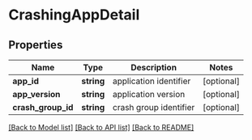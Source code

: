 # CrashingAppDetail

## Properties
Name | Type | Description | Notes
------------ | ------------- | ------------- | -------------
**app_id** | **string** | application identifier | [optional] 
**app_version** | **string** | application version | [optional] 
**crash_group_id** | **string** | crash group identifier | [optional] 

[[Back to Model list]](../README.md#documentation-for-models) [[Back to API list]](../README.md#documentation-for-api-endpoints) [[Back to README]](../README.md)


